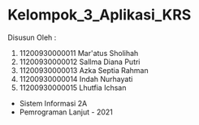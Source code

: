 # Kelompok_3_Aplikasi_KRS
Disusun Oleh :
1. 11200930000011  Mar'atus Sholihah
2. 11200930000012  Sallma Diana Putri
3. 11200930000013  Azka Septia Rahman
4. 11200930000014  Indah Nurhayati
5. 11200930000015  Lhutfia Ichsan

- Sistem Informasi 2A
- Pemrograman Lanjut - 2021

